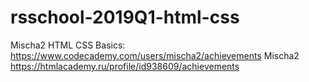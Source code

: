 # rsschool-2019Q1-html-css
Mischa2
HTML CSS Basics: https://www.codecademy.com/users/mischa2/achievements
Mischa2
https://htmlacademy.ru/profile/id938609/achievements
